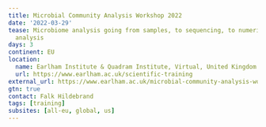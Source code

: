```yaml
---
title: Microbial Community Analysis Workshop 2022
date: '2022-03-29'
tease: Microbiome analysis going from samples, to sequencing, to numerical ecology
  analysis
days: 3
continent: EU
location:
  name: Earlham Institute & Quadram Institute, Virtual, United Kingdom
  url: https://www.earlham.ac.uk/scientific-training
external_url: https://www.earlham.ac.uk/microbial-community-analysis-workshop-2022
gtn: true
contact: Falk Hildebrand
tags: [training]
subsites: [all-eu, global, us]
---
```

